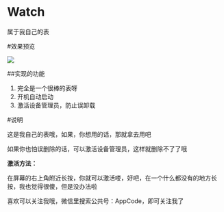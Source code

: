 # Watch
属于我自己的表

#效果预览

![](http://ww4.sinaimg.cn/large/65e4f1e6gw1f9f32idy9pg20950gcjxh.gif)

##实现的功能
1. 完全是一个很棒的表呀
2. 开机自动启动
3. 激活设备管理员，防止误卸载

#说明

这是我自己的表哦，如果，你想用的话，那就拿去用吧

如果你也怕误删除的话，可以激活设备管理员，这样就删除不了了哦

**激活方法：**

在屏幕的右上角附近长按，你就可以激活喽，好吧，在一个什么都没有的地方长按，我也觉得很傻，但是没办法啦

喜欢可以关注我哦，微信里搜索公共号：AppCode，即可关注我了
